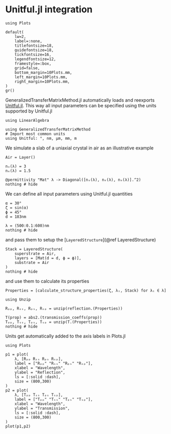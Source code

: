 # Unitful.jl integration

```@setup unitful
using Plots

default(
    lw=2, 
    label=:none,
    titlefontsize=18,
    guidefontsize=18,
    tickfontsize=16,
    legendfontsize=12,
    framestyle=:box,
    grid=false,
    bottom_margin=10Plots.mm,
    left_margin=10Plots.mm,
    right_margin=10Plots.mm,
)
gr()
```

GeneralizedTransferMatrixMethod.jl automatically loads and reexports
[Unitful.jl](https://github.com/PainterQubits/Unitful.jl). This way all input
parameters can be specified using the units supported by Unitful.jl


```@example unitful
using LinearAlgebra

using GeneralizedTransferMatrixMethod
# Import most common units 
using Unitful: °, nm, μm, mm, m
```

We simulate a slab of a uniaxial crystal in air as an illustrative example
```@example unitful
Air = Layer()

nₒ(λ) = 3
nₑ(λ) = 1.5

@permittivity "Mat" λ -> Diagonal([nₒ(λ), nₑ(λ), nₒ(λ)].^2)
nothing # hide
```

We can define all input parameters using Unitful.jl quantities
```@example unitful
α = 30°
ζ = sin(α)
ϕ = 45°
d = 183nm

λ = (500:0.1:600)nm
nothing # hide
```

and pass them to setup the [`LayeredStructure`](@ref LayeredStructure)
```@example unitful
Stack = LayeredStructure(
    superstrate = Air,
    layers = [Mat(d = d, ϕ = ϕ)],
    substrate = Air
)
nothing # hide
```

and use them to calculate its properties
```@example unitful
Properties = [calculate_structure_properties(ζ, λᵢ, Stack) for λᵢ ∈ λ]

using Unzip

Rₚₚ, Rₛₛ, Rₚₛ, Rₛₚ = unzip(reflection.(Properties))

T(prop) = abs2.(transmission_coeffs(prop))
Tₚₚ, Tₛₛ, Tₚₛ, Tₛₚ = unzip(T.(Properties))
nothing # hide
```

Units get automatically added to the axis labels in Plots.jl
```@example unitful
using Plots

p1 = plot(
    λ, [Rₚₚ Rₛₛ Rₚₛ Rₛₚ], 
    label = ["Rₚₚ" "Rₛₛ" "Rₚₛ" "Rₛₚ"],
    xlabel = "Wavelength",
    ylabel = "Reflection",
    ls = [:solid :dash],
    size = (800,300)
)
p2 = plot(
    λ, [Tₚₚ Tₛₛ Tₚₛ Tₛₚ], 
    label = ["Tₚₚ" "Tₛₛ" "Tₚₛ" "Tₛₚ"],
    xlabel = "Wavelength",
    ylabel = "Transmission",
    ls = [:solid :dash],
    size = (800,300)
)
plot(p1,p2)
```
